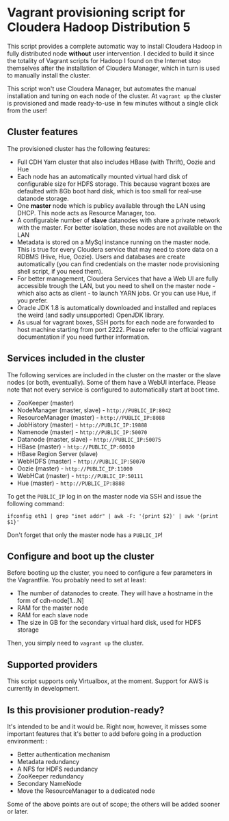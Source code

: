 Vagrant provisioning script for Cloudera Hadoop Distribution 5
==============================================================

This script provides a complete automatic way to install Cloudera Hadoop in fully distributed node **without** user intervention. I decided to build it since the totality of Vagrant scripts for Hadoop I found on the Internet stop themselves after the installation of Cloudera Manager, which in turn is used to manually install the cluster.

This script won't use Cloudera Manager, but automates the manual installation and tuning on each node of the cluster. At ``vagrant up`` the cluster is provisioned and made ready-to-use in few minutes without a single click from the user!

Cluster features
----------------
The provisioned cluster has the following features:

* Full CDH Yarn cluster that also includes HBase (with Thrift), Oozie and Hue
* Each node has an automatically mounted virtual hard disk of configurable size for HDFS storage. This because vagrant boxes are defaulted with 8Gb boot hard disk, which is too small for real-use datanode storage.
* One **master** node which is publicy available through the LAN using DHCP. This node acts as Resource Manager, too.
* A configurable number of **slave** datanodes with share a private network with the master. For better isolation, these nodes are not available on the LAN
* Metadata is stored on a MySql instance running on the master node. This is true for every Cloudera service that may need to store data on a RDBMS (Hive, Hue, Oozie). Users and databases are create automatically (you can find credentials on the master node provisioning shell script, if you need them).
* For better management, Cloudera Services that have a Web UI are fully accessible trough the LAN, but you need to shell on the master node - which also acts as client - to launch YARN jobs. Or you can use Hue, if you prefer.
* Oracle JDK 1.8 is automatically downloaded and installed and replaces the weird (and sadly unsupported) OpenJDK library.
* As usual for vagrant boxes, SSH ports for each node are forwarded to host machine starting from port 2222. Please refer to the official vagrant documentation if you need further information.

Services included in the cluster
--------------------------------
The following services are included in the cluster on the master or the slave nodes (or both, eventually). Some of them have a WebUI interface. Please note that not every service is configured to automatically start at boot time.

* ZooKeeper (master)
* NodeManager (master, slave) - ``http://PUBLIC_IP:8042``
* ResourceManager (master)    - ``http://PUBLIC_IP:8088``
* JobHistory (master)         - ``http://PUBLIC_IP:19888``
* Namenode (master)           - ``http://PUBLIC_IP:50070``
* Datanode (master, slave)    - ``http://PUBLIC_IP:50075``
* HBase (master)              - ``http://PUBLIC_IP:60010``
* HBase Region Server (slave)
* WebHDFS (master)            - ``http://PUBLIC_IP:50070``
* Oozie (master)              - ``http://PUBLIC_IP:11000``
* WebHCat (master)            - ``http://PUBLIC_IP:50111``
* Hue (master)                - ``http://PUBLIC_IP:8888``

To get the ``PUBLIC_IP`` log in on the master node via SSH and issue the following command:

  ``ifconfig eth1 | grep "inet addr" | awk -F: '{print $2}' | awk '{print $1}'``
  
Don't forget that only the master node has a ``PUBLIC_IP``!
  
Configure and boot up the cluster
---------------------------------
Before booting up the cluster, you need to configure a few parameters in the Vagrantfile. You probably need to set at least:

* The number of datanodes to create. They will have a hostname in the form of cdh-node[1...N]
* RAM for the master node
* RAM for each slave node
* The size in GB for the secondary virtual hard disk, used for HDFS storage

Then, you simply need to ``vagrant up`` the cluster.
  
Supported providers
-------------------
This script supports only Virtualbox, at the moment. Support for AWS is currently in development.


Is this provisioner prodution-ready?
------------------------------------
It's intended to be and it would be. Right now, however, it misses some important features that it's better to add before going in a production environment:
:
* Better authentication mechanism
* Metadata redundancy
* A NFS for HDFS redundancy
* ZooKeeper redundancy
* Secondary NameNode
* Move the ResourceManager to a dedicated node

Some of the above points are out of scope; the others will be added sooner or later.
